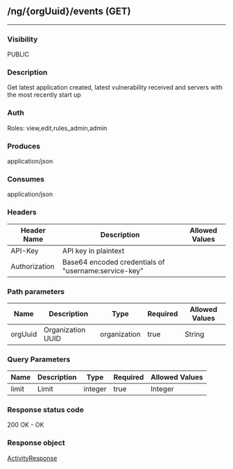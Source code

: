 ## /ng/{orgUuid}/events (GET)
---
### Visibility
PUBLIC
### Description
Get latest application created, latest vulnerability received and servers with the most recently start up
### Auth
Roles: view,edit,rules_admin,admin
### Produces
application/json
### Consumes
application/json
### Headers
| Header Name | Description | Allowed Values |
| ----------- | ----------- | ----------- |
| API-Key | API key in plaintext |  |
| Authorization | Base64 encoded credentials of &quot;username:service-key&quot; |  |
### Path parameters
| Name | Description | Type | Required | Allowed Values |
| ----------- | ----------- | ----------- | ----------- | ----------- |
| orgUuid | Organization UUID | organization | true | String |
### Query Parameters
| Name | Description | Type | Required | Allowed Values |
| ----------- | ----------- | ----------- | ----------- | ----------- |
| limit | Limit | integer | true | Integer |
### Response status code
200 OK - OK
### Response object
[ActivityResponse](<../../objects/ActivityResponse.md>)
